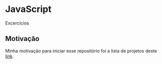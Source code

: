 # JavaScript

Excercícios


## Motivação

Minha motivação para iniciar esse repositório foi a lista de projetos deste [link](https://www.freecodecamp.org/portuguese/news/40-projetos-em-javascript-para-iniciantes-ideias-simples-para-comecar-a-programar-em-js/).